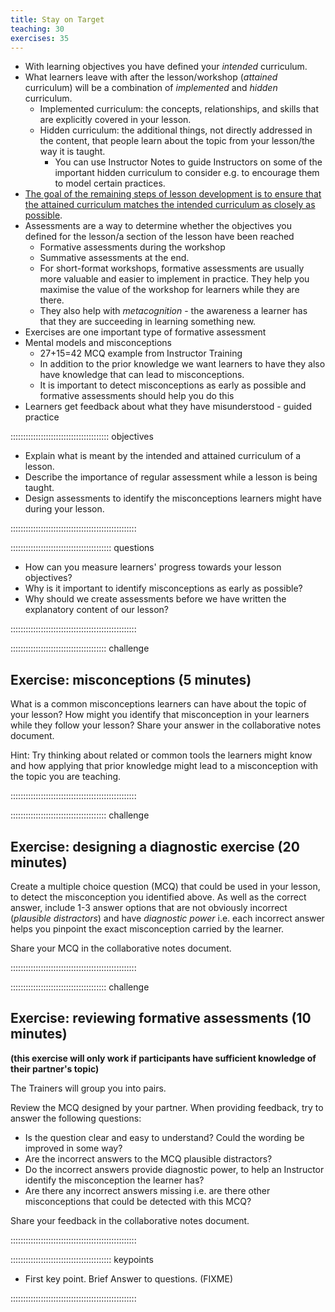 ```yaml
---
title: Stay on Target
teaching: 30
exercises: 35
---
```


- With learning objectives you have defined your *intended* curriculum.
- What learners leave with after the lesson/workshop (*attained* curriculum) will be a combination of *implemented* and *hidden* curriculum.
  - Implemented curriculum: the concepts, relationships, and skills that are explicitly covered in your lesson.
  - Hidden curriculum: the additional things, not directly addressed in the content, that people learn about the topic from your lesson/the way it is taught.
    - You can use Instructor Notes to guide Instructors on some of the important hidden curriculum to consider e.g. to encourage them to model certain practices.
- [The goal of the remaining steps of lesson development is to ensure that the attained curriculum matches the intended curriculum as closely as possible](https://f1000research.com/documents/9-1377).
- Assessments are a way to determine whether the objectives you defined for the lesson/a section of the lesson have been reached
  - Formative assessments during the workshop
  - Summative assessments at the end.
  - For short-format workshops, formative assessments are usually more valuable
    and easier to implement in practice.
    They help you maximise the value of the workshop for learners while they are there.
  - They also help with *metacognition* -
    the awareness a learner has that they are succeeding in learning something new.
- Exercises are one important type of formative assessment
- Mental models and misconceptions
  - 27+15=42 MCQ example from Instructor Training
  - In addition to the prior knowledge we want learners to have they also have knowledge that can lead to misconceptions. 
  - It is important to detect misconceptions as early as possible
    and formative assessments should help you do this
- Learners get feedback about what they have misunderstood - guided practice

::::::::::::::::::::::::::::::::::::::: objectives

- Explain what is meant by the intended and attained curriculum of a lesson.
- Describe the importance of regular assessment while a lesson is being taught.
- Design assessments to identify the misconceptions learners might have during your lesson.

::::::::::::::::::::::::::::::::::::::::::::::::::

:::::::::::::::::::::::::::::::::::::::: questions

- How can you measure learners' progress towards your lesson objectives?
- Why is it important to identify misconceptions as early as possible?
- Why should we create assessments before we have written the explanatory content of our lesson?

::::::::::::::::::::::::::::::::::::::::::::::::::

::::::::::::::::::::::::::::::::::::::  challenge

## Exercise: misconceptions (5 minutes)

What is a common misconceptions learners can have about the topic of your lesson?
How might you identify that misconception in your learners while they follow your lesson?
Share your answer in the collaborative notes document.

Hint: Try thinking about related or common tools the learners might know and how
applying that prior knowledge might lead to a misconception with
the topic you are teaching.

::::::::::::::::::::::::::::::::::::::::::::::::::

::::::::::::::::::::::::::::::::::::::  challenge

## Exercise: designing a diagnostic exercise (20 minutes)

Create a multiple choice question (MCQ) that could be used in your lesson,
to detect the misconception you identified above.
As well as the correct answer,
include 1-3 answer options that are not obviously incorrect (*plausible distractors*)
and have *diagnostic power*
i.e. each incorrect answer helps you pinpoint the exact misconception carried by the learner.

Share your MCQ in the collaborative notes document.


::::::::::::::::::::::::::::::::::::::::::::::::::

::::::::::::::::::::::::::::::::::::::  challenge

## Exercise: reviewing formative assessments (10 minutes)

**(this exercise will only work if participants have sufficient knowledge of their partner's topic)**

The Trainers will group you into pairs.

Review the MCQ designed by your partner. When providing feedback, try to answer the following questions:

- Is the question clear and easy to understand? Could the wording be improved in some way?
- Are the incorrect answers to the MCQ plausible distractors?
- Do the incorrect answers provide diagnostic power, to help an Instructor identify the misconception the learner has?
- Are there any incorrect answers missing i.e. are there other misconceptions that could be detected with this MCQ?

Share your feedback in the collaborative notes document.


::::::::::::::::::::::::::::::::::::::::::::::::::



:::::::::::::::::::::::::::::::::::::::: keypoints

- First key point. Brief Answer to questions. (FIXME)

::::::::::::::::::::::::::::::::::::::::::::::::::


